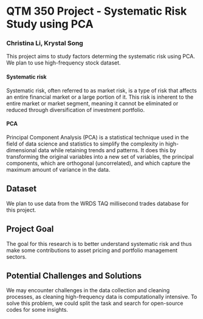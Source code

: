 # QTM 350 Project - Systematic Risk Study using PCA
### Christina Li, Krystal Song
This project aims to study factors determing the systematic risk using PCA. We plan to use high-frequency stock dataset.
#### Systematic risk
Systematic risk, often referred to as market risk, is a type of risk that affects an entire financial market or a large portion of it. This risk is inherent to the entire market or market segment, meaning it cannot be eliminated or reduced through diversification of investment portfolio. 
#### PCA
Principal Component Analysis (PCA) is a statistical technique used in the field of data science and statistics to simplify the complexity in high-dimensional data while retaining trends and patterns. It does this by transforming the original variables into a new set of variables, the principal components, which are orthogonal (uncorrelated), and which capture the maximum amount of variance in the data.
## Dataset
We plan to use data from the WRDS TAQ millisecond trades database for this project.
## Project Goal
The goal for this research is to better understand systematic risk and thus make some contributions to asset pricing and portfolio management sectors. 
## Potential Challenges and Solutions
We may encounter challenges in the data collection and cleaning processes, as cleaning high-frequency data is computationally intensive. To solve this problem, we could split the task and search for open-source codes for some insights.

